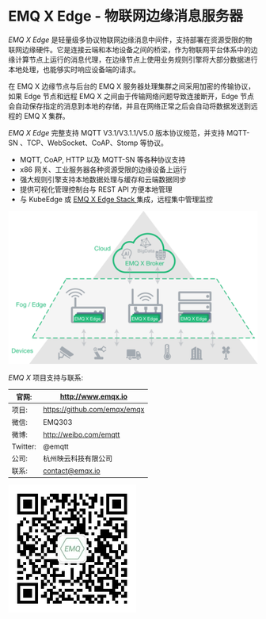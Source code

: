 # EMQ X Edge - 物联网边缘消息服务器 

*EMQ X Edge* 是轻量级多协议物联网边缘消息中间件，支持部署在资源受限的物联网边缘硬件。它是连接云端和本地设备之间的桥梁，作为物联网平台体系中的边缘计算节点上运行的消息代理，在边缘节点上使用业务规则引擎将大部分数据进行本地处理，也能够实时响应设备端的请求。 

在 EMQ X 边缘节点与后台的 EMQ X 服务器处理集群之间采用加密的传输协议，如果 Edge 节点和远程 EMQ X 之间由于传输网络问题导致连接断开，Edge 节点会自动保存指定的消息到本地的存储，并且在网络正常之后会自动将数据发送到远程的 EMQ X 集群。 

*EMQ X Edge* 完整支持 MQTT V3.1/V3.1.1/V5.0 版本协议规范，并支持 MQTT-SN 、TCP、WebSocket、CoAP、Stomp 等协议。 

  * MQTT, CoAP, HTTP 以及 MQTT-SN 等各种协议支持 
  * x86 网关、工业服务器各种资源受限的边缘设备上运行 
  * 强大规则引擎支持本地数据处理与缓存和云端数据同步 
  * 提供可视化管理控制台与 REST API 方便本地管理 
  * 与 KubeEdge 或 [ EMQ X Edge Stack ](https://github.com/emqx/edge-stack/blob/master/README-CN.md) 集成，远程集中管理监控 

![image](./_static/edge-overview1.png)


*EMQ X* 项目支持与联系: 

官网:      |  [ http://www.emqx.io ](http://www.emqx.io)                     
---------|-----------------------------------------------------------------
项目:      |  [ https://github.com/emqx/emqx ](https://github.com/emqx/emqx) 
微信:      |  EMQ303                                                         
微博:      |  [ http://weibo.com/emqtt ](http://weibo.com/emqtt)             
Twitter: |  @emqtt                                                         
公司:      |  杭州映云科技有限公司                                                     
联系:      |  contact@emqx.io                                                



![image](./_static/emq.jpg)
